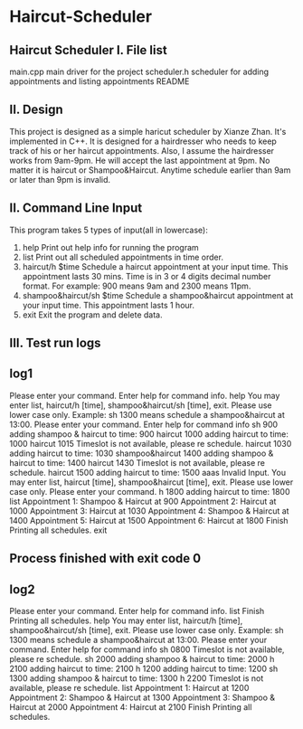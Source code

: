 # Haircut-Scheduler
Haircut Scheduler
I. File list
------------
main.cpp            main driver for the project
scheduler.h       scheduler for adding appointments and listing appointments
README

II. Design
----------
This project is designed as a simple haricut scheduler by Xianze Zhan.
It's implemented in C++.
It is designed for a hairdresser who needs to keep track of his	or her haircut appointments.
Also, I assume the hairdresser works from 9am-9pm. He will accept the last appointment at 9pm. No matter it is haircut
or Shampoo&Haircut. Anytime schedule earlier than 9am or later than 9pm is invalid.

II. Command Line Input
----------------------
This program takes 5 types of input(all in lowercase):
1.  help                      Print out help info for running the program
2.  list                      Print out all scheduled appointments in time order.
3.  haircut/h $time           Schedule a haircut appointment at your input time. This appointment lasts 30 mins.
                              Time is in 3 or 4 digits decimal number format.
                              For example: 900 means 9am and 2300 means 11pm.
4.  shampoo&haircut/sh $time  Schedule a shampoo&haircut appointment at your input time. This appointment lasts 1 hour.
5.  exit                      Exit the program and delete data.


III. Test run logs
------------------
log1
-----
Please enter your command. Enter help for command info.
help
You may enter list, haircut/h [time], shampoo&haircut/sh [time], exit. Please use lower case only.
Example: sh 1300 means schedule a shampoo&haircut at 13:00.
Please enter your command. Enter help for command info
sh 900
adding shampoo & haircut to time: 900
haircut 1000
adding haircut to time: 1000
haircut 1015
Timeslot is not available, please re schedule.
haircut 1030
adding haircut to time: 1030
shampoo&haircut 1400
adding shampoo & haircut to time: 1400
haircut 1430
Timeslot is not available, please re schedule.
haircut 1500
adding haircut to time: 1500
aaas
Invalid Input. You may enter list, haircut [time], shampoo&haircut [time], exit. Please use lower case only.
Please enter your command.
h 1800
adding haircut to time: 1800
list
Appointment 1: Shampoo & Haircut at 900
Appointment 2: Haircut at 1000
Appointment 3: Haircut at 1030
Appointment 4: Shampoo & Haircut at 1400
Appointment 5: Haircut at 1500
Appointment 6: Haircut at 1800
Finish Printing all schedules.
exit

Process finished with exit code 0
----------

log2
----
Please enter your command. Enter help for command info.
list
Finish Printing all schedules.
help
You may enter list, haircut/h [time], shampoo&haircut/sh [time], exit. Please use lower case only.
Example: sh 1300 means schedule a shampoo&haircut at 13:00.
Please enter your command. Enter help for command info
sh 0800
Timeslot is not available, please re schedule.
sh 2000
adding shampoo & haircut to time: 2000
h 2100
adding haircut to time: 2100
h 1200
adding haircut to time: 1200
sh 1300
adding shampoo & haircut to time: 1300
h 2200
Timeslot is not available, please re schedule.
list
Appointment 1: Haircut at 1200
Appointment 2: Shampoo & Haircut at 1300
Appointment 3: Shampoo & Haircut at 2000
Appointment 4: Haircut at 2100
Finish Printing all schedules.

